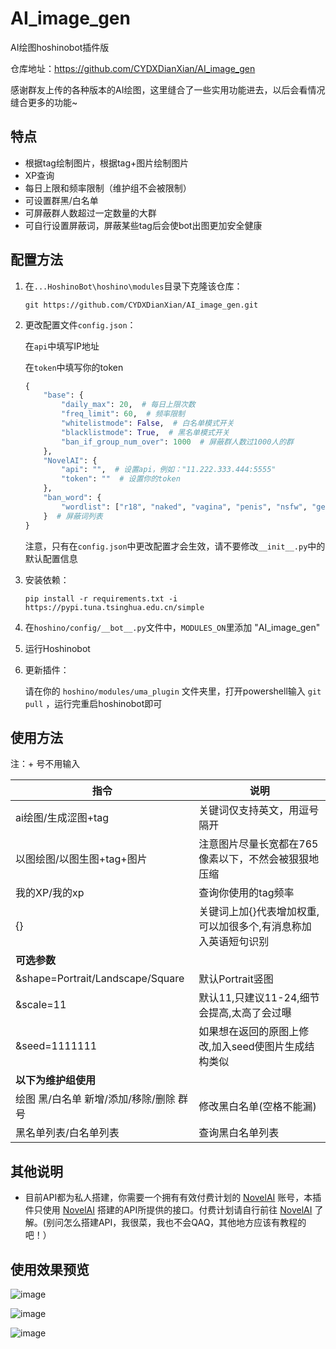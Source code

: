 # AI_image_gen
 AI绘图hoshinobot插件版

仓库地址：https://github.com/CYDXDianXian/AI_image_gen

感谢群友上传的各种版本的AI绘图，这里缝合了一些实用功能进去，以后会看情况缝合更多的功能~

## 特点

- 根据tag绘制图片，根据tag+图片绘制图片
- XP查询
- 每日上限和频率限制（维护组不会被限制）
- 可设置群黑/白名单
- 可屏蔽群人数超过一定数量的大群
- 可自行设置屏蔽词，屏蔽某些tag后会使bot出图更加安全健康

## 配置方法

1. 在`...HoshinoBot\hoshino\modules`目录下克隆该仓库：

   ```
   git https://github.com/CYDXDianXian/AI_image_gen.git
   ```

2. 更改配置文件`config.json`：

   在`api`中填写IP地址

   在`token`中填写你的token

   ```python
   {
       "base": {
           "daily_max": 20,  # 每日上限次数
           "freq_limit": 60,  # 频率限制
           "whitelistmode": False,  # 白名单模式开关
           "blacklistmode": True,  # 黑名单模式开关
           "ban_if_group_num_over": 1000  # 屏蔽群人数过1000人的群
       },
       "NovelAI": {
           "api": "",  # 设置api，例如："11.222.333.444:5555"
           "token": ""  # 设置你的token
       },
       "ban_word": {
           "wordlist": ["r18", "naked", "vagina", "penis", "nsfw", "genital", "nude", "NSFW", "R18", "NAKED", "VAGINA", "PENIS", "GENITAL", "NUDE"]
       }  # 屏蔽词列表
   }
   ```

   注意，只有在`config.json`中更改配置才会生效，请不要修改`__init__.py`中的默认配置信息

3. 安装依赖：

   ```
   pip install -r requirements.txt -i https://pypi.tuna.tsinghua.edu.cn/simple
   ```

4. 在`hoshino/config/__bot__.py`文件中，`MODULES_ON`里添加 "AI_image_gen"

5. 运行Hoshinobot

6. 更新插件：

   请在你的 `hoshino/modules/uma_plugin` 文件夹里，打开powershell输入 `git pull` ，运行完重启hoshinobot即可

## 使用方法

注：+ 号不用输入

| 指令                                    | 说明                                                         |
| --------------------------------------- | ------------------------------------------------------------ |
| ai绘图/生成涩图+tag                     | 关键词仅支持英文，用逗号隔开                                 |
| 以图绘图/以图生图+tag+图片              | 注意图片尽量长宽都在765像素以下，不然会被狠狠地压缩          |
| 我的XP/我的xp                           | 查询你使用的tag频率                                          |
| {}                                      | 关键词上加{}代表增加权重,可以加很多个,有消息称加入英语短句识别 |
| **可选参数**                            |                                                              |
| &shape=Portrait/Landscape/Square        | 默认Portrait竖图                                             |
| &scale=11                               | 默认11,只建议11-24,细节会提高,太高了会过曝                   |
| &seed=1111111                           | 如果想在返回的原图上修改,加入seed使图片生成结构类似          |
| **以下为维护组使用**                    |                                                              |
| 绘图 黑/白名单 新增/添加/移除/删除 群号 | 修改黑白名单(空格不能漏)                                     |
| 黑名单列表/白名单列表                   | 查询黑白名单列表                                             |

## 其他说明

- 目前API都为私人搭建，你需要一个拥有有效付费计划的 [NovelAI](https://novelai.net/) 账号，本插件只使用 [NovelAI](https://novelai.net/) 搭建的API所提供的接口。付费计划请自行前往 [NovelAI](https://novelai.net/) 了解。(别问怎么搭建API，我很菜，我也不会QAQ，其他地方应该有教程的吧！）

## 使用效果预览

![image](https://user-images.githubusercontent.com/71607036/194919204-d3a3e4aa-05b4-4d5c-a0de-76a9d7b62b6e.png)

![image](https://user-images.githubusercontent.com/71607036/194919518-f6dbd175-45f7-404a-b9ea-59ff70bb4d6a.png)

![image](https://user-images.githubusercontent.com/71607036/194919615-8ac42e62-77dc-463c-b373-9b2819f56d2a.png)

